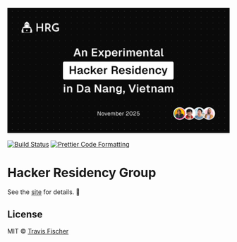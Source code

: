 <p align="center">
  <a href="https://hackerresidencygroup.com">
    <img alt="Hacker Residency Group" src="https://raw.githubusercontent.com/HackerResidencyGroup/website/refs/heads/main/public/hrg-social-image-dark.png" width="640">
  </a>
</p>

<p>
  <a href="https://github.com/HackerResidencyGroup/website/actions/workflows/main.yml"><img alt="Build Status" src="https://github.com/HackerResidencyGroup/website/actions/workflows/main.yml/badge.svg" /></a>
  <a href="https://prettier.io"><img alt="Prettier Code Formatting" src="https://img.shields.io/badge/code_style-prettier-brightgreen.svg" /></a>
</p>

# Hacker Residency Group <!-- omit from toc -->

See the [site](https://hackerresidencygroup.com) for details. 💪

## License

MIT © [Travis Fischer](https://x.com/transitive_bs)
